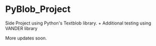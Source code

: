 # PyBlob_Project
 Side Project using Python's Textblob library. + Additional testing using VANDER library



 More updates soon.
